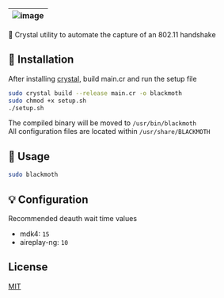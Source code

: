 | ![image](https://user-images.githubusercontent.com/63486672/113639997-176c9f00-9640-11eb-9e76-8a11cc108d75.png) |
| :------: |
🔮 Crystal utility to automate the capture of an 802.11 handshake

## 📝 Installation

After installing [crystal](https://crystal-lang.org/install/), build main.cr and run the setup file

```bash
sudo crystal build --release main.cr -o blackmoth
sudo chmod +x setup.sh
./setup.sh
```

The compiled binary will be moved to `/usr/bin/blackmoth`  
All configuration files are located within `/usr/share/BLACKMOTH`

## 🦋 Usage

```bash
sudo blackmoth
```
## 💡 Configuration
Recommended deauth wait time values
* mdk4: `15` 
* aireplay-ng: `10`
## License
[MIT](https://choosealicense.com/licenses/mit/)
